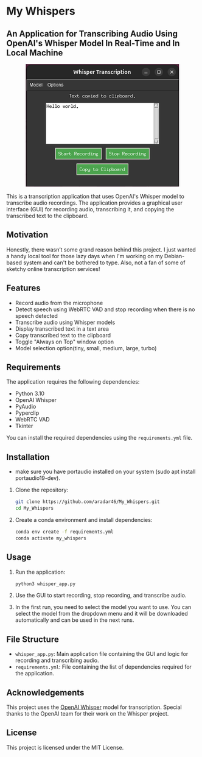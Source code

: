 # My Whispers

## An Application for Transcribing Audio Using OpenAI's Whisper Model In Real-Time and In Local Machine

<p align="center">
    <img src="imgs/screenshot.png" alt="Screenshot of Whisper Transcription App">
</p>

This is a transcription application that uses OpenAI's Whisper model to transcribe audio recordings. The application provides a graphical user interface (GUI) for recording audio, transcribing it, and copying the transcribed text to the clipboard.

## Motivation

Honestly, there wasn’t some grand reason behind this project. I just wanted a handy local tool for those lazy days when I'm working on my Debian-based system and can't be bothered to type. Also, not a fan of some of sketchy online transcription services!

## Features

- Record audio from the microphone
- Detect speech using WebRTC VAD and stop recording when there is no speech detected
- Transcribe audio using Whisper models
- Display transcribed text in a text area
- Copy transcribed text to the clipboard
- Toggle "Always on Top" window option
- Model selection option(tiny, small, medium, large, turbo)

## Requirements

The application requires the following dependencies:

- Python 3.10
- OpenAI Whisper
- PyAudio 
- Pyperclip
- WebRTC VAD
- Tkinter

You can install the required dependencies using the `requirements.yml` file.

## Installation
- make sure you have portaudio installed on your system (sudo apt install portaudio19-dev).

1. Clone the repository:

   ```sh
   git clone https://github.com/aradar46/My_Whispers.git
   cd My_Whispers
   ```
2. Create a conda environment and install dependencies:

   ```sh
   conda env create -f requirements.yml
   conda activate my_whispers
   ```

## Usage

1. Run the application:

   ```sh
   python3 whisper_app.py
   ```
2. Use the GUI to start recording, stop recording, and transcribe audio.
3. In the first run, you need to select the model you want to use. You can select the model from the dropdown menu and it will be downloaded automatically and can be used in the next runs.

## File Structure

- `whisper_app.py`: Main application file containing the GUI and logic for recording and transcribing audio.
- `requirements.yml`: File containing the list of dependencies required for the application.

## Acknowledgements

This project uses the [OpenAI Whisper](https://github.com/openai/whisper) model for transcription. Special thanks to the OpenAI team for their work on the Whisper project.

## License

This project is licensed under the MIT License.

